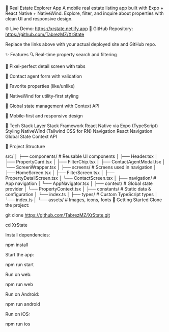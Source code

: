 🏡 Real Estate Explorer App
A  mobile real estate listing app built with Expo + React Native + NativeWind. Explore, filter, and inquire about properties with clean UI and responsive design.

🌐 Live Demo: https://xrstate.netlify.app
📁 GitHub Repository: https://github.com/TabrezMZ/XrState

Replace the links above with your actual deployed site and GitHub repo.

✨ Features
🔍 Real-time property search and filtering

📄 Pixel-perfect detail screen with tabs

💬 Contact agent form with validation

💚 Favorite properties (like/unlike)

🎨 NativeWind for utility-first styling

🔄 Global state management with Context API

📱 Mobile-first and responsive design

🧱 Tech Stack
Layer	Stack
Framework	React Native via Expo (TypeScript)
Styling	NativeWind (Tailwind CSS for RN)
Navigation	React Navigation
Global State	Context API

📁 Project Structure

src/
│
├── components/             # Reusable UI components
│   ├── Header.tsx
│   ├── PropertyCard.tsx
│   ├── FilterChip.tsx
│   ├── ContactAgentModal.tsx
│   └── ScreenWrapper.tsx
│
├── screens/                # Screens used in navigation
│   ├── HomeScreen.tsx
│   ├── FilterScreen.tsx
│   ├── PropertyDetailScreen.tsx
│   └── ContactScreen.tsx
│
├── navigation/             # App navigation
│   └── AppNavigator.tsx
│
├── context/                # Global state provider
│   └── PropertyContext.tsx
│
├── constants/              # Static data & configuration
│   └── index.ts
│
├── types/                  # Custom TypeScript types
│   └── index.ts
│
└── assets/                 # Images, icons, fonts
🚀 Getting Started
Clone the project:


git clone https://github.com/TabrezMZ/XrState.git

cd XrState

Install dependencies:


npm install

Start the app:


npm run start

Run on web:


npm run web

Run on Android:


npm run android

Run on iOS:

npm run ios
